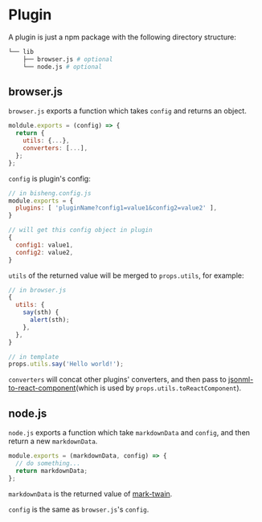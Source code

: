 # Plugin

A plugin is just a npm package with the following directory structure:

```bash
└── lib
    ├── browser.js # optional
    └── node.js # optional
```

## browser.js

`browser.js` exports a function which takes `config` and returns an object.

```js
moldule.exports = (config) => {
  return {
    utils: {...},
    converters: [...],
  };
};
```

`config` is plugin's config:

```js
// in bisheng.config.js
module.exports = {
  plugins: [ 'pluginName?config1=value1&config2=value2' ],
}

// will get this config object in plugin
{
  config1: value1,
  config2: value2,
}
```

`utils` of the returned value will be merged to `props.utils`, for example:

```js
// in browser.js
{
  utils: {
    say(sth) {
      alert(sth);
    },
  },
}

// in template
props.utils.say('Hello world!');
```

`converters` will concat other plugins' converters, and then pass to [jsonml-to-react-component](https://github.com/benjycui/jsonml-to-react-component)(which is used by `props.utils.toReactComponent`).

## node.js

`node.js` exports a function which take `markdownData` and `config`, and then return a new `markdownData`.

```js
module.exports = (markdownData, config) => {
  // do something...
  return markdownData;
};
```

`markdownData` is the returned value of [mark-twain](https://github.com/benjycui/mark-twain).

`config` is the same as `browser.js`'s `config`.
